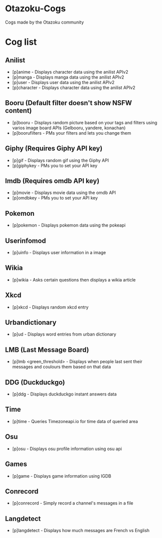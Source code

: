 # Otazoku-Cogs
Cogs made by the Otazoku community

# Cog list

## Anilist

* [p]anime <anime-name> - Displays character data using the anilist APIv2
* [p]manga <manga-name> - Displays manga data using the anilist APIv2
* [p]user <username> - Displays user data using the anilist APIv2
* [p]character <character-name> - Displays character data using the anilist APIv2

## Booru (Default filter doesn't show NSFW content)

* [p]booru <rating> <tags> - Displays random picture based on your tags and filters using varios image board APIs (Gelbooru, yandere, konachan)
* [p]boorufilters - PMs your filters and lets you change them

## Giphy (Requires Giphy API key)

* [p]gif <search-query> - Displays random gif using the Giphy API
* [p]giphykey - PMs you to set your API key

## Imdb (Requires omdb API key)

* [p]movie <search-query> - Displays movie data using the omdb API
* [p]omdbkey - PMs you to set your API key

## Pokemon

* [p]pokemon <pokemon-name or ID> - Displays pokemon data using the pokeapi

## Userinfomod

* [p]uinfo <username or mention> - Displays user information in a image


## Wikia

* [p]wikia - Asks certain questions then displays a wikia article


## Xkcd

* [p]xkcd - Displays random xkcd entry


## Urbandictionary

* [p]ud <word> - Displays word entries from urban dictionary

## LMB (Last Message Board)

* [p]lmb <green_threshold> <grey threshold> - Displays when people last sent their messages and coulours them based on that data

## DDG (Duckduckgo)

* [p]ddg <query> - Displays duckduckgo instant answers data

## Time

* [p]time <query> - Queries Timezoneapi.io for time data of queried area

## Osu

* [p]osu <username> - Displays osu profile information using osu api

## Games

* [p]game <game> - Displays game information using IGDB

## Conrecord

* [p]conrecord <channelid> <days old> - Simply record a channel's messages in a file

## Langdetect

* [p]langdetect <channelid> <days old> - Displays how much messages are French vs English
